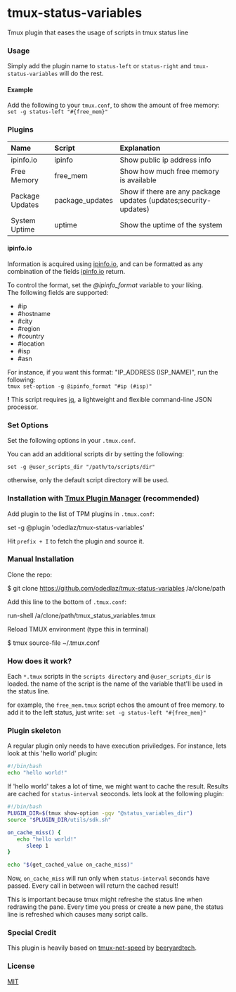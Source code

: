 # tmux-status-variables
Tmux plugin that eases the usage of scripts in tmux status line

### Usage

Simply add the plugin name to `status-left` or `status-right` and `tmux-status-variables` will do the rest.

#### Example

Add the following to your `tmux.conf`, to show the amount of free memory:
`set -g status-left "#{free_mem}"`


### Plugins

| Name              | Script           | Explanation                                                                        |
|:------------------|:-----------------|:-----------------------------------------------------------------------------------|
| ipinfo.io         | ipinfo           | Show public ip address info                                                        |
| Free Memory       | free_mem         | Show how much free memory is available                                             |
| Package Updates   | package_updates  | Show if there are any package updates (updates;security-updates)                   |
| System Uptime     | uptime           | Show the uptime of the system                                                      |

#### ipinfo.io

Information is acquired using [ipinfo.io](https://ipinfo.io), and can be formatted as any combination of the fields [ipinfo.io](https://ipinfo.io) return.

To control the format, set the *@ipinfo_format* variable to your liking.  
The following fields are supported:  

- #ip
- #hostname
- #city
- #region
- #country 
- #location
- #isp
- #asn

For instance, if you want this format: "IP_ADDRESS (ISP_NAME)", run the following:  
`tmux set-option -g @ipinfo_format "#ip (#isp)"`

**!** This script requires [jq](https://stedolan.github.io/jq), a lightweight and flexible command-line JSON processor.


### Set Options

Set the following options in your `.tmux.conf`.

You can add an additional scripts dir by setting the following:

```
set -g @user_scripts_dir "/path/to/scripts/dir"
```

otherwise, only the default script directory will be used.

### Installation with [Tmux Plugin Manager](https://github.com/tmux-plugins/tpm) (recommended)

Add plugin to the list of TPM plugins in `.tmux.conf`:

set -g @plugin 'odedlaz/tmux-status-variables'

Hit `prefix + I` to fetch the plugin and source it.

### Manual Installation

Clone the repo:

$ git clone https://github.com/odedlaz/tmux-status-variables /a/clone/path

Add this line to the bottom of `.tmux.conf`:

run-shell /a/clone/path/tmux_status_variables.tmux

Reload TMUX environment (type this in terminal)

   $ tmux source-file ~/.tmux.conf

### How does it work?

   Each `*.tmux` scripts in the `scripts directory` and `@user_scripts_dir` is loaded.
   the name of the script is the name of the variable that'll be used in the status line.

   for example, the `free_mem.tmux` script echos the amount of free memory.
   to add it to the left status, just write: `set -g status-left "#{free_mem}"`

### Plugin skeleton

   A regular plugin only needs to have execution priviledges.
   For instance, lets look at this 'hello world' plugin:

   ```bash
#!/bin/bash
   echo "hello world!"
   ```

   If 'hello world' takes a lot of time, we might want to cache the result.
   Results are cached for `status-interval` seoconds. lets look at the following plugin:

   ```bash
#!/bin/bash
   PLUGIN_DIR=$(tmux show-option -gqv "@status_variables_dir")
   source "$PLUGIN_DIR/utils/sdk.sh"

   on_cache_miss() {
      echo "hello world!"
         sleep 1
   }

echo "$(get_cached_value on_cache_miss)"
```

Now, `on_cache_miss` will run only when `status-interval` seconds have passed.
Every call in between will return the cached result!

This is important because tmux might refreshe the status line when redrawing the pane.
Every time you press <Enter> or create a new pane, the status line is refreshed which causes many script calls.

### Special Credit
This plugin is heavily based on [tmux-net-speed](https://github.com/beeryardtech/tmux-net-speed) by [beeryardtech](https://github.com/beeryardtech).

### License

[MIT](LICENSE)
